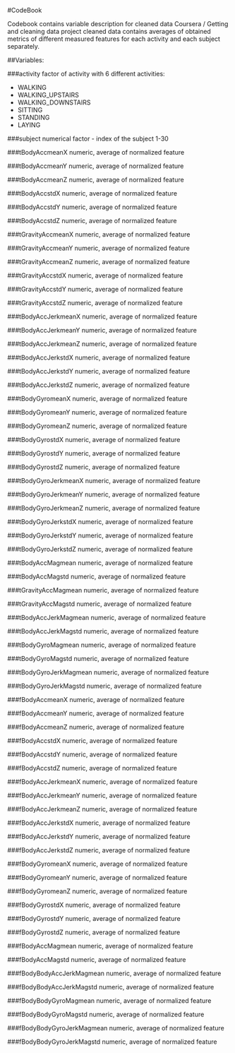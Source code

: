 #CodeBook

Codebook contains variable description for cleaned data Coursera / Getting and cleaning data project
cleaned data contains averages of obtained metrics of different measured features for each activity and each subject separately.

##Variables:

###activity
factor of activity with 6 different activities:

* WALKING
* WALKING_UPSTAIRS
* WALKING_DOWNSTAIRS
* SITTING
* STANDING
* LAYING

###subject
numerical factor - index of the subject 1-30

###tBodyAccmeanX
numeric, average of normalized feature

###tBodyAccmeanY
numeric, average of normalized feature

###tBodyAccmeanZ
numeric, average of normalized feature

###tBodyAccstdX
numeric, average of normalized feature

###tBodyAccstdY
numeric, average of normalized feature

###tBodyAccstdZ
numeric, average of normalized feature

###tGravityAccmeanX
numeric, average of normalized feature

###tGravityAccmeanY
numeric, average of normalized feature

###tGravityAccmeanZ
numeric, average of normalized feature

###tGravityAccstdX
numeric, average of normalized feature

###tGravityAccstdY
numeric, average of normalized feature

###tGravityAccstdZ
numeric, average of normalized feature

###tBodyAccJerkmeanX
numeric, average of normalized feature

###tBodyAccJerkmeanY
numeric, average of normalized feature

###tBodyAccJerkmeanZ
numeric, average of normalized feature

###tBodyAccJerkstdX
numeric, average of normalized feature

###tBodyAccJerkstdY
numeric, average of normalized feature

###tBodyAccJerkstdZ
numeric, average of normalized feature

###tBodyGyromeanX
numeric, average of normalized feature

###tBodyGyromeanY
numeric, average of normalized feature

###tBodyGyromeanZ
numeric, average of normalized feature

###tBodyGyrostdX
numeric, average of normalized feature

###tBodyGyrostdY
numeric, average of normalized feature

###tBodyGyrostdZ
numeric, average of normalized feature

###tBodyGyroJerkmeanX
numeric, average of normalized feature

###tBodyGyroJerkmeanY
numeric, average of normalized feature

###tBodyGyroJerkmeanZ
numeric, average of normalized feature

###tBodyGyroJerkstdX
numeric, average of normalized feature

###tBodyGyroJerkstdY
numeric, average of normalized feature

###tBodyGyroJerkstdZ
numeric, average of normalized feature

###tBodyAccMagmean
numeric, average of normalized feature

###tBodyAccMagstd
numeric, average of normalized feature

###tGravityAccMagmean
numeric, average of normalized feature

###tGravityAccMagstd
numeric, average of normalized feature

###tBodyAccJerkMagmean
numeric, average of normalized feature

###tBodyAccJerkMagstd
numeric, average of normalized feature

###tBodyGyroMagmean
numeric, average of normalized feature

###tBodyGyroMagstd
numeric, average of normalized feature

###tBodyGyroJerkMagmean
numeric, average of normalized feature

###tBodyGyroJerkMagstd
numeric, average of normalized feature

###fBodyAccmeanX
numeric, average of normalized feature

###fBodyAccmeanY
numeric, average of normalized feature

###fBodyAccmeanZ
numeric, average of normalized feature

###fBodyAccstdX
numeric, average of normalized feature

###fBodyAccstdY
numeric, average of normalized feature

###fBodyAccstdZ
numeric, average of normalized feature

###fBodyAccJerkmeanX
numeric, average of normalized feature

###fBodyAccJerkmeanY
numeric, average of normalized feature

###fBodyAccJerkmeanZ
numeric, average of normalized feature

###fBodyAccJerkstdX
numeric, average of normalized feature

###fBodyAccJerkstdY
numeric, average of normalized feature

###fBodyAccJerkstdZ
numeric, average of normalized feature

###fBodyGyromeanX
numeric, average of normalized feature

###fBodyGyromeanY
numeric, average of normalized feature

###fBodyGyromeanZ
numeric, average of normalized feature

###fBodyGyrostdX
numeric, average of normalized feature

###fBodyGyrostdY
numeric, average of normalized feature

###fBodyGyrostdZ
numeric, average of normalized feature

###fBodyAccMagmean
numeric, average of normalized feature

###fBodyAccMagstd
numeric, average of normalized feature

###fBodyBodyAccJerkMagmean
numeric, average of normalized feature

###fBodyBodyAccJerkMagstd
numeric, average of normalized feature

###fBodyBodyGyroMagmean
numeric, average of normalized feature

###fBodyBodyGyroMagstd
numeric, average of normalized feature

###fBodyBodyGyroJerkMagmean
numeric, average of normalized feature

###fBodyBodyGyroJerkMagstd
numeric, average of normalized feature
